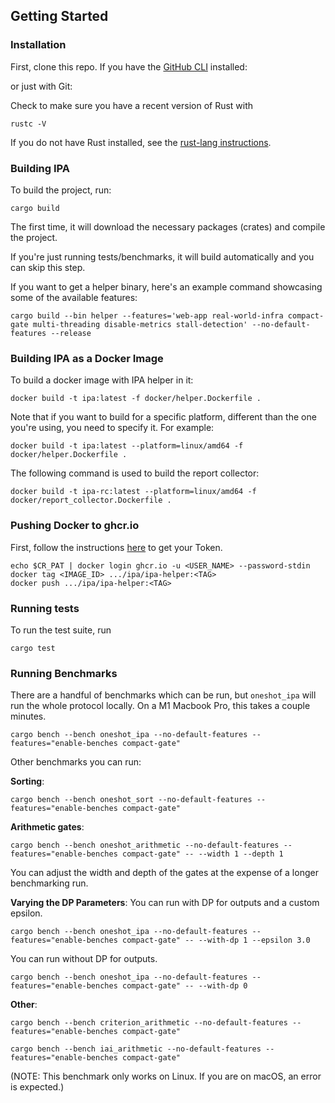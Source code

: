 ## Getting Started

### Installation

First, clone this repo. If you have the [GitHub CLI](https://cli.github.com/manual/installation) installed:


or just with Git:


Check to make sure you have a recent version of Rust with

```
rustc -V
```

If you do not have Rust installed, see the [rust-lang instructions](https://www.rust-lang.org/tools/install).

### Building IPA

To build the project, run:

```
cargo build
```

The first time, it will download the necessary packages (crates) and compile the project.

If you're just running tests/benchmarks, it will build automatically and you can skip this step.

If you want to get a helper binary, here's an example command showcasing some of the available features:

```
cargo build --bin helper --features='web-app real-world-infra compact-gate multi-threading disable-metrics stall-detection' --no-default-features --release
```

### Building IPA as a Docker Image

To build a docker image with IPA helper in it:

```
docker build -t ipa:latest -f docker/helper.Dockerfile .
```

Note that if you want to build for a specific platform, different than the one you're using, you need to specify it. For example:

```
docker build -t ipa:latest --platform=linux/amd64 -f docker/helper.Dockerfile .
```

The following command is used to build the report collector:

```
docker build -t ipa-rc:latest --platform=linux/amd64 -f docker/report_collector.Dockerfile .
```

### Pushing Docker to ghcr.io

First, follow the instructions [here](https://docs.github.com/en/packages/working-with-a-github-packages-registry/working-with-the-container-registry) to get your Token.

```
echo $CR_PAT | docker login ghcr.io -u <USER_NAME> --password-stdin
docker tag <IMAGE_ID> .../ipa/ipa-helper:<TAG>
docker push .../ipa/ipa-helper:<TAG>
```

### Running tests

To run the test suite, run

```
cargo test
```

### Running Benchmarks

There are a handful of benchmarks which can be run, but `oneshot_ipa` will run the whole protocol locally. On a M1 Macbook Pro, this takes a couple minutes.

```
cargo bench --bench oneshot_ipa --no-default-features --features="enable-benches compact-gate"
```

Other benchmarks you can run:

**Sorting**:
```
cargo bench --bench oneshot_sort --no-default-features --features="enable-benches compact-gate"
```

**Arithmetic gates**:
```
cargo bench --bench oneshot_arithmetic --no-default-features --features="enable-benches compact-gate" -- --width 1 --depth 1
```
You can adjust the width and depth of the gates at the expense of a longer benchmarking run.

**Varying the DP Parameters**:
You can run with DP for outputs and a custom epsilon. 
```
cargo bench --bench oneshot_ipa --no-default-features --features="enable-benches compact-gate" -- --with-dp 1 --epsilon 3.0
```
You can run without DP for outputs. 
```
cargo bench --bench oneshot_ipa --no-default-features --features="enable-benches compact-gate" -- --with-dp 0 
```

**Other**:
```
cargo bench --bench criterion_arithmetic --no-default-features --features="enable-benches compact-gate"
```

```
cargo bench --bench iai_arithmetic --no-default-features --features="enable-benches compact-gate"
```
(NOTE: This benchmark only works on Linux. If you are on macOS, an error is expected.)
